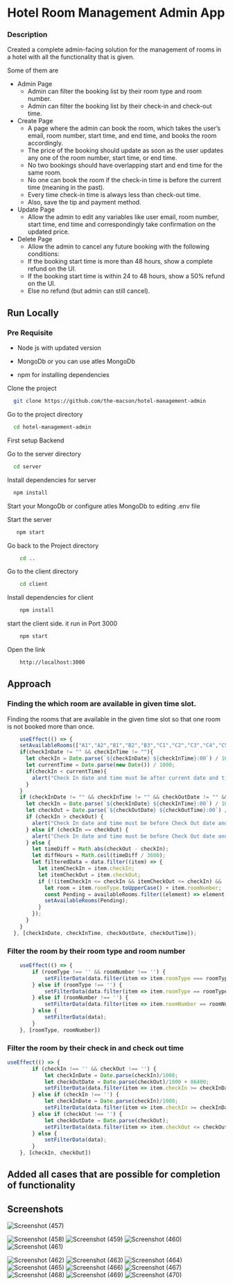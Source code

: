 
# Hotel Room Management Admin App

### Description
Created a complete admin-facing solution for the management of rooms in a hotel with all the functionality that is given.

Some of them are

- Admin Page
    - Admin can filter the booking list by their room type and room number.
    - Admin can filter the booking list by their check-in and check-out time.
- Create Page
    - A page where the admin can book the room, which takes the user’s email, room number, start time, and end time, and books the room accordingly.
    - The price of the booking should update as soon as the user updates any one of the room number, start time, or end time.
    - No two bookings should have overlapping start and end time for the same room.
    - No one can book the room if the check-in time is before the current time (meaning in the past).
    - Every time check-in time is always less than check-out time.
    - Also, save the tip and payment method.
- Update Page
    - Allow the admin to edit any variables like user email, room number, start time, end time and correspondingly take confirmation on the updated price.
- Delete Page
    - Allow the admin to cancel any future booking with the following conditions:
    - If the booking start time is more than 48 hours, show a complete refund on the UI.
    - If the booking start time is within 24 to 48 hours, show a 50% refund on the UI.
    - Else no refund (but admin can still cancel).





## Run Locally
### Pre Requisite 

- Node js with updated version 

- MongoDb or you can use atles MongoDb

- npm for installing dependencies

Clone the project

```bash
  git clone https://github.com/the-macson/hotel-management-admin
```

Go to the project directory

```bash
  cd hotel-management-admin
```

First setup Backend

Go to the server directory

```bash
  cd server
```

Install dependencies for server

```bash
  npm install
```

Start your MongoDb or configure atles MongoDb to editing  .env file

Start the server

```bash
   npm start
```

Go back to the Project directory

```bash
    cd ..
```

Go to the client directory

```bash
    cd client
```

Install dependencies for client

```bash
    npm install
```

start the client side. it run in Port 3000

```bash
    npm start
```

Open the link 
```bash
    http://localhost:3000
```

## Approach 

### Finding the which room are available in given time slot.

Finding the rooms that are available in the given time slot so that one room is not booked more than once.

```javascript
    useEffect(() => {
    setAvailableRooms(["A1","A2","B1","B2","B3","C1","C2","C3","C4","C5"]);
    if(checkInDate != "" && checkInTime != ""){
      let checkIn = Date.parse(`${checkInDate} ${checkInTime}:00`) / 1000;
      let currentTime = Date.parse(new Date()) / 1000;
      if(checkIn < currentTime){
        alert("Check In date and time must be after current date and time");
      }
    }
    if (checkInDate != "" && checkInTime != "" && checkOutDate != "" && checkOutTime != "") {
      let checkIn = Date.parse(`${checkInDate} ${checkInTime}:00`) / 1000;
      let checkOut = Date.parse(`${checkOutDate} ${checkOutTime}:00`) / 1000;
      if (checkIn > checkOut) {
        alert("Check In date and time must be before Check Out date and time");
      } else if (checkIn == checkOut) {
        alert("Check In date and time must be before Check Out date and time");
      } else {
        let timeDiff = Math.abs(checkOut - checkIn);
        let diffHours = Math.ceil(timeDiff / 3600);
        let filteredData = data.filter((item) => {
          let itemCheckIn = item.checkIn;
          let itemCheckOut = item.checkOut;
          if (!(itemCheckIn <= checkIn && itemCheckOut <= checkIn) && !(itemCheckIn >= checkOut && itemCheckOut >= checkOut)) {
            let room = item.roomType.toUpperCase() + item.roomNumber;
            const Pending = availableRooms.filter((element) => element != room);
            setAvailableRooms(Pending);
          }
        });
      }
    }
  }, [checkInDate, checkInTime, checkOutDate, checkOutTime]);
```

### Filter the room by their room type and room number

```javascript
    useEffect(() => {
        if (roomType !== '' && roomNumber !== '') {
            setFilterData(data.filter(item => item.roomType === roomType && item.roomNumber == roomNumber));
        } else if (roomType !== '') {
            setFilterData(data.filter(item => item.roomType == roomType));
        } else if (roomNumber !== '') {
            setFilterData(data.filter(item => item.roomNumber == roomNumber));
        } else {
            setFilterData(data);
        }
    }, [roomType, roomNumber])
```

### Filter the room by their check in and check out time

```javascript
useEffect(() => {
        if (checkIn !== '' && checkOut !== '') {
            let checkInDate = Date.parse(checkIn)/1000;
            let checkOutDate = Date.parse(checkOut)/1000 + 86400;
            setFilterData(data.filter(item => item.checkIn >= checkInDate && item.checkOut <= checkOutDate));
        } else if (checkIn !== '') {
            let checkInDate = Date.parse(checkIn)/1000;
            setFilterData(data.filter(item => item.checkIn >= checkInDate));
        } else if (checkOut !== '') {
            let checkOutDate = Date.parse(checkOut);
            setFilterData(data.filter(item => item.checkOut <= checkOutDate));
        } else {
            setFilterData(data);
        }
    }, [checkIn, checkOut])
```

## Added all cases that are possible for completion of functionality 

## Screenshots

![Screenshot (457)](https://user-images.githubusercontent.com/71259159/222621694-deb3c3e2-f65c-4683-acf1-f73a40aaf8dd.png)

![Screenshot (458)](https://user-images.githubusercontent.com/71259159/222621706-f12b7140-46cb-49a0-8e69-aa387bdf8fd3.png)
![Screenshot (459)](https://user-images.githubusercontent.com/71259159/222621713-212da2cf-1fac-46f4-a53f-84559836d787.png)
![Screenshot (460)](https://user-images.githubusercontent.com/71259159/222621718-f443b303-e4ce-4315-b961-b47c8c54f457.png)
![Screenshot (461)](https://user-images.githubusercontent.com/71259159/222621726-f185b68b-cb9c-49ca-85ef-38fba77406c4.png)

![Screenshot (462)](https://user-images.githubusercontent.com/71259159/222621733-9fd5f29f-1bdd-44ad-97bd-be047639a25d.png)
![Screenshot (463)](https://user-images.githubusercontent.com/71259159/222621740-deddf144-fb66-4004-98c5-4f3266afbf9d.png)
![Screenshot (464)](https://user-images.githubusercontent.com/71259159/222621755-9b36679a-6bad-49db-aca4-48fd363e870f.png)
![Screenshot (465)](https://user-images.githubusercontent.com/71259159/222621761-b116e9b5-c745-4f65-b62b-6e9fc980355f.png)
![Screenshot (466)](https://user-images.githubusercontent.com/71259159/222621763-fcc0006d-987e-4735-82cb-583859d230c1.png)
![Screenshot (467)](https://user-images.githubusercontent.com/71259159/222621773-2b44a41f-4b8b-4c51-8fda-d29c3d82a9f7.png)
![Screenshot (468)](https://user-images.githubusercontent.com/71259159/222621780-8aee804d-816f-4ead-9c5e-dcaf5a451e3e.png)
![Screenshot (469)](https://user-images.githubusercontent.com/71259159/222621792-927f287f-0e61-4897-b1cc-ff5b86d7efd0.png)
![Screenshot (470)](https://user-images.githubusercontent.com/71259159/222621796-b558a7b1-c964-4ecd-83bb-05e31541731b.png)
